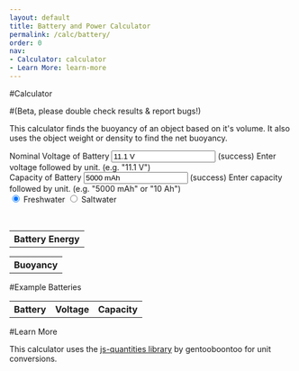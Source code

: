 ```yaml
---
layout: default
title: Battery and Power Calculator
permalink: /calc/battery/
order: 0
nav:
- Calculator: calculator
- Learn More: learn-more
---
```


#Calculator 

#(Beta, please double check results & report bugs!)

This calculator finds the buoyancy of an object based on it's volume. It also uses the object weight or density to find the net buoyancy.

<div class="well">
<form>
<div class="form-group has-feedback" id="voltageInputGroup">
	<label for="voltageInput">Nominal Voltage of Battery</label>
	<input type="text" class="form-control" id="voltageInput" onkeyup="runCalcs()" aria-describedby="inputSuccess2Status" value="11.1 V"></input>
	<span class="glyphicon form-control-feedback" id="voltageInputIcon" aria-hidden="true"></span>
  <span id="inputSuccess2Status" class="sr-only">(success)</span>
  <span id="helpBlock" class="help-block">Enter voltage followed by unit. (e.g. "11.1 V")</span>
</div>

<div class="form-group has-feedback" id="capacityInputGroup">
	<label for="capacityInput">Capacity of Battery</label>
	<input type="text" class="form-control" id="capacityInput" onkeyup="runCalcs()" aria-describedby="inputSuccess2Status" value="5000 mAh"></input>
	<span class="glyphicon form-control-feedback" id="capacityInputIcon" aria-hidden="true"></span>
  <span id="inputSuccess2Status" class="sr-only">(success)</span>
  <span id="helpBlock" class="help-block">Enter capacity followed by unit. (e.g. "5000 mAh" or "10 Ah")</span>
</div>

<div class="btn-group" data-toggle="buttons">
    <label class="btn btn-primary active">
        <input type="radio" id="freshwater" name="waterType" value="fresh" checked="checked" onchange="runCalcs()" /> Freshwater
    </label> 
    <label class="btn btn-primary">
        <input type="radio" id="saltwater" name="waterType" value="salt" onchange="runCalcs()"  /> Saltwater
    </label> 
</div>
</form>

<br />

<div class="row">
	<div class="col-sm-6">
		<table class="table table-hover table-condensed">
			<tr>
				<th>Battery Energy</th>
			</tr>
			<tbody id="energyTableContent">
			</tbody>
		</table>
	</div>
	<div class="col-sm-6">
		<table class="table table-hover table-condensed">
			<tr>
				<th>Buoyancy</th>
			</tr>
			<tbody id="buoyancyTableContent">
			</tbody>
		</table>
	</div>
</div>

<div id="chartEndurance" style="width: 100%;"></div>		

<div id="chartT100" style="width: 100%;"></div>		

<div id="chartT200" style="width: 100%;"></div>				

</div>

#Example Batteries

<table class="table table-hover table-condensed">
	<tr>
		<th>Battery</th>
		<th>Voltage</th>
		<th>Capacity</th>
	</tr>
	<tbody id="batteryTableContent">
	</tbody>
</table>

#Learn More

This calculator uses the [js-quantities library](https://github.com/gentooboontoo/js-quantities) by gentooboontoo for unit conversions.

<script type="text/javascript" src="https://cdn.rawgit.com/gentooboontoo/js-quantities/master/src/quantities.js"></script>

<script type="text/javascript" src="https://cdnjs.cloudflare.com/ajax/libs/mathjs/2.0.1/math.min.js"></script>

<script src="https://www.google.com/jsapi"></script>

<script type="text/javascript" src="/calc/battery.js"></script>

